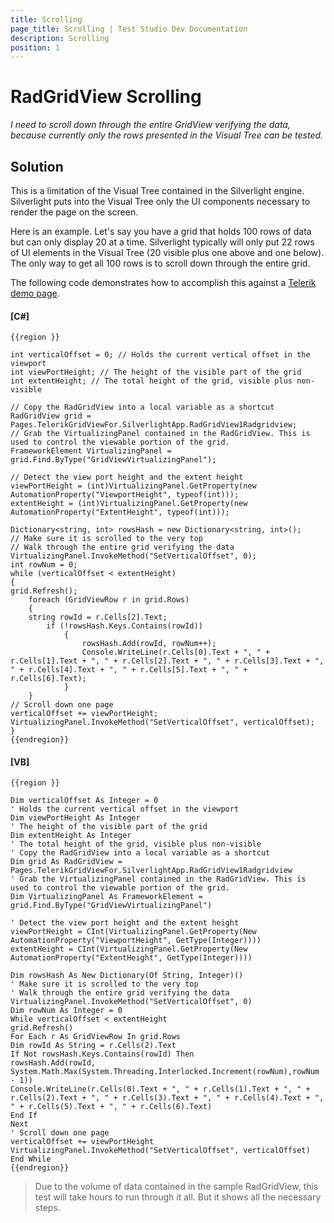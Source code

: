 ```yaml
---
title: Scrolling
page_title: Scrolling | Test Studio Dev Documentation
description: Scrolling
position: 1
---
```

# RadGridView Scrolling #

*I need to scroll down through the entire GridView verifying the data, because currently only the rows presented in the Visual Tree can be tested.*

## Solution ##

This is a limitation of the Visual Tree contained in the Silverlight engine. Silverlight puts into the Visual Tree only the UI components necessary to render the page on the screen.

Here is an example. Let's say you have a grid that holds 100 rows of data but can only display 20 at a time. Silverlight typically will only put 22 rows of UI elements in the Visual Tree (20 visible plus one above and one below). The only way to get all 100 rows is to scroll down through the entire grid.

The following code demonstrates how to accomplish this against a <a href="http://demos.telerik.com/silverlight/#GridView/UIVirtualization" target="_blank">Telerik demo page</a>.

#### __[C#]__

	{{region }}

	int verticalOffset = 0; // Holds the current vertical offset in the viewport
	int viewPortHeight; // The height of the visible part of the grid
	int extentHeight; // The total height of the grid, visible plus non-visible

	// Copy the RadGridView into a local variable as a shortcut
	RadGridView grid = Pages.TelerikGridViewFor.SilverlightApp.RadGridView1Radgridview;
	// Grab the VirtualizingPanel contained in the RadGridView. This is used to control the viewable portion of the grid.
	FrameworkElement VirtualizingPanel = grid.Find.ByType("GridViewVirtualizingPanel");

	// Detect the view port height and the extent height
	viewPortHeight = (int)VirtualizingPanel.GetProperty(new AutomationProperty("ViewportHeight", typeof(int)));
	extentHeight = (int)VirtualizingPanel.GetProperty(new AutomationProperty("ExtentHeight", typeof(int)));

	Dictionary<string, int> rowsHash = new Dictionary<string, int>();
	// Make sure it is scrolled to the very top
	// Walk through the entire grid verifying the data
	VirtualizingPanel.InvokeMethod("SetVerticalOffset", 0);
	int rowNum = 0;
	while (verticalOffset < extentHeight)
	{
	grid.Refresh();
		foreach (GridViewRow r in grid.Rows)
		{
		string rowId = r.Cells[2].Text;
			if (!rowsHash.Keys.Contains(rowId))
				{
					rowsHash.Add(rowId, rowNum++);
					Console.WriteLine(r.Cells[0].Text + ", " + r.Cells[1].Text + ", " + r.Cells[2].Text + ", " + r.Cells[3].Text + ", " + r.Cells[4].Text + ", " + r.Cells[5].Text + ", " + r.Cells[6].Text);
				}
		}
	// Scroll down one page
	verticalOffset += viewPortHeight;
	VirtualizingPanel.InvokeMethod("SetVerticalOffset", verticalOffset);
	}
	{{endregion}}

#### __[VB]__

	{{region }}

	Dim verticalOffset As Integer = 0
	' Holds the current vertical offset in the viewport
	Dim viewPortHeight As Integer
	' The height of the visible part of the grid
	Dim extentHeight As Integer
	' The total height of the grid, visible plus non-visible
	' Copy the RadGridView into a local variable as a shortcut
	Dim grid As RadGridView = Pages.TelerikGridViewFor.SilverlightApp.RadGridView1Radgridview
	' Grab the VirtualizingPanel contained in the RadGridView. This is used to control the viewable portion of the grid.
	Dim VirtualizingPanel As FrameworkElement = grid.Find.ByType("GridViewVirtualizingPanel")

	' Detect the view port height and the extent height
	viewPortHeight = CInt(VirtualizingPanel.GetProperty(New AutomationProperty("ViewportHeight", GetType(Integer))))
	extentHeight = CInt(VirtualizingPanel.GetProperty(New AutomationProperty("ExtentHeight", GetType(Integer))))

	Dim rowsHash As New Dictionary(Of String, Integer)()
	' Make sure it is scrolled to the very top
	' Walk through the entire grid verifying the data
	VirtualizingPanel.InvokeMethod("SetVerticalOffset", 0)
	Dim rowNum As Integer = 0
	While verticalOffset < extentHeight
	grid.Refresh()
	For Each r As GridViewRow In grid.Rows
	Dim rowId As String = r.Cells(2).Text
	If Not rowsHash.Keys.Contains(rowId) Then
	rowsHash.Add(rowId, System.Math.Max(System.Threading.Interlocked.Increment(rowNum),rowNum - 1))
	Console.WriteLine(r.Cells(0).Text + ", " + r.Cells(1).Text + ", " + r.Cells(2).Text + ", " + r.Cells(3).Text + ", " + r.Cells(4).Text + ", " + r.Cells(5).Text + ", " + r.Cells(6).Text)
	End If
	Next
	' Scroll down one page
	verticalOffset += viewPortHeight
	VirtualizingPanel.InvokeMethod("SetVerticalOffset", verticalOffset)
	End While
	{{endregion}}

> Due to the volume of data contained in the sample RadGridView, this test will take hours to run through it all. But it shows all the necessary steps.
